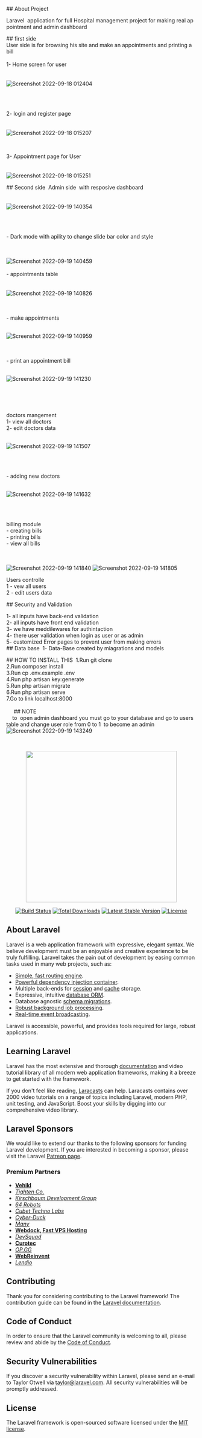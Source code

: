 
  
 ## About Project 
  
  
 Laravel  application for full Hospital management project for making real appointment and admin dashboard  
  
 ## first side 
 User side is for browsing his site and make an appointments and printing a bill 
 <br><br> 
 1- Home screen for user 
 <br><br><br> 
 ![Screenshot 2022-09-18 012404](https://user-images.githubusercontent.com/79092734/191007343-71a789cb-6180-4b9b-b7b3-3f65684ad662.png) 
  
 <br><br> 
  
 2- login and register page <br><br><br> 
 ![Screenshot 2022-09-18 015207](https://user-images.githubusercontent.com/79092734/191008902-5a72e7bf-6e25-4d8c-ab83-f8e14b4ccf4d.png) 
  
 <br> 
  
 3- Appointment page for User <br><br><br> 
 ![Screenshot 2022-09-18 015251](https://user-images.githubusercontent.com/79092734/191009256-a73be430-ffdc-4221-8d6a-28d475a1a841.png) 
 <br> 
  
  
  
 ## Second side  
 Admin side  with resposive dashboard <br> 
 <br><br> 
 ![Screenshot 2022-09-19 140354](https://user-images.githubusercontent.com/79092734/191013317-76ec2cce-1286-4a7b-a69e-27c742121726.png) 
  
 <br><br> 
  
 - Dark mode with apility to change slide bar color and style 
  
 <br><br> 
 ![Screenshot 2022-09-19 140459](https://user-images.githubusercontent.com/79092734/191013594-6e354454-edec-4422-ada1-70fb6f7330e2.png) 
 <br><br> 
 - appointments table <br> 
 <br><br> 
 ![Screenshot 2022-09-19 140826](https://user-images.githubusercontent.com/79092734/191014119-d0c7a796-76db-422a-b5be-0403b7744171.png) 
  
  
 <br><br> 
 - make appointments<br> 
 <br> 
  
 ![Screenshot 2022-09-19 140959](https://user-images.githubusercontent.com/79092734/191014186-27689247-2e65-4e8e-8a13-f0d118eab0e0.png) 
  
  
 <br><br> 
 - print an appointment bill<br> 
 <br> 
  
 ![Screenshot 2022-09-19 141230](https://user-images.githubusercontent.com/79092734/191016878-edab226a-f984-41c1-94ff-aa2a467b7d67.png) 
  
  
  
 <br><br> 
   
  
  
 doctors mangement <br> 
 1- view all doctors <br> 
 2- edit doctors data <br><br> 
  
 ![Screenshot 2022-09-19 141507](https://user-images.githubusercontent.com/79092734/191014904-e0707ce9-9155-4add-8f06-a25c4591b3fa.png) 
  
 <br><br> 
  
  
 - adding new doctors <br> 
 <br> 
  
  
 ![Screenshot 2022-09-19 141632](https://user-images.githubusercontent.com/79092734/191015146-8fbb1e63-1496-4c6a-a560-8b1e5dfe0ea7.png) 
  
 <br><br> 
  
  
 billing module <br> 
 - creating bills <br> 
 - printing bills <br> 
 - view all bills <br> 
 <br><br> 
  
 ![Screenshot 2022-09-19 141840](https://user-images.githubusercontent.com/79092734/191015601-50a991f1-4a93-47e3-a08f-64a105dd83c8.png) 
 ![Screenshot 2022-09-19 141805](https://user-images.githubusercontent.com/79092734/191015606-136dec9a-f7d5-4d15-a55e-ef9ba64176e8.png) 
  
  
 Users controlle<br> 
 1 - vew all users <br> 
 2 - edit users data <br> 
  
  
 ## Security and Validation  
  
 1- all inputs have back-end validation <br> 
 2- all inputs have front end validation<br> 
 3- we have meddilewares for authintaction <br> 
 4- there user validation when login as user or as admin <br> 
 5- customized Error pages to prevent user from making errors <br> 
 ## Data base  
 1- Data-Base created by miagrations and models <br> 
  
  
  
 ## HOW TO INSTALL THIS  
 1.Run git clone <my-cool-project><br> 
 2.Run composer install<br> 
 3.Run cp .env.example .env<br> 
 4.Run php artisan key:generate<br> 
 5.Run php artisan migrate<br> 
 6.Run php artisan serve<br> 
 7.Go to link localhost:8000<br> 
      
  <br> 
      
 ## NOTE  
     to  open admin dashboard you must go to your database and go to users table and change user role from 0 to 1  to become an admin 
      
   ![Screenshot 2022-09-19 143249](https://user-images.githubusercontent.com/79092734/191018094-ef85b109-bdf7-479c-b371-6780e297da69.png) 
  
 <br>



<p align="center"><a href="https://laravel.com" target="_blank"><img src="https://raw.githubusercontent.com/laravel/art/master/logo-lockup/5%20SVG/2%20CMYK/1%20Full%20Color/laravel-logolockup-cmyk-red.svg" width="400"></a></p>

<p align="center">
<a href="https://travis-ci.org/laravel/framework"><img src="https://travis-ci.org/laravel/framework.svg" alt="Build Status"></a>
<a href="https://packagist.org/packages/laravel/framework"><img src="https://img.shields.io/packagist/dt/laravel/framework" alt="Total Downloads"></a>
<a href="https://packagist.org/packages/laravel/framework"><img src="https://img.shields.io/packagist/v/laravel/framework" alt="Latest Stable Version"></a>
<a href="https://packagist.org/packages/laravel/framework"><img src="https://img.shields.io/packagist/l/laravel/framework" alt="License"></a>
</p>

## About Laravel

Laravel is a web application framework with expressive, elegant syntax. We believe development must be an enjoyable and creative experience to be truly fulfilling. Laravel takes the pain out of development by easing common tasks used in many web projects, such as:

- [Simple, fast routing engine](https://laravel.com/docs/routing).
- [Powerful dependency injection container](https://laravel.com/docs/container).
- Multiple back-ends for [session](https://laravel.com/docs/session) and [cache](https://laravel.com/docs/cache) storage.
- Expressive, intuitive [database ORM](https://laravel.com/docs/eloquent).
- Database agnostic [schema migrations](https://laravel.com/docs/migrations).
- [Robust background job processing](https://laravel.com/docs/queues).
- [Real-time event broadcasting](https://laravel.com/docs/broadcasting).

Laravel is accessible, powerful, and provides tools required for large, robust applications.

## Learning Laravel

Laravel has the most extensive and thorough [documentation](https://laravel.com/docs) and video tutorial library of all modern web application frameworks, making it a breeze to get started with the framework.

If you don't feel like reading, [Laracasts](https://laracasts.com) can help. Laracasts contains over 2000 video tutorials on a range of topics including Laravel, modern PHP, unit testing, and JavaScript. Boost your skills by digging into our comprehensive video library.

## Laravel Sponsors

We would like to extend our thanks to the following sponsors for funding Laravel development. If you are interested in becoming a sponsor, please visit the Laravel [Patreon page](https://patreon.com/taylorotwell).

### Premium Partners

- **[Vehikl](https://vehikl.com/)**
- *[Tighten Co.](https://tighten.co)*
- *[Kirschbaum Development Group](https://kirschbaumdevelopment.com)*
- *[64 Robots](https://64robots.com)*
- *[Cubet Techno Labs](https://cubettech.com)*
- *[Cyber-Duck](https://cyber-duck.co.uk)*
- *[Many](https://www.many.co.uk)*
- **[Webdock, Fast VPS Hosting](https://www.webdock.io/en)**
- *[DevSquad](https://devsquad.com)*
- **[Curotec](https://www.curotec.com/services/technologies/laravel/)**
- *[OP.GG](https://op.gg)*
- **[WebReinvent](https://webreinvent.com/?utm_source=laravel&utm_medium=github&utm_campaign=patreon-sponsors)**
- *[Lendio](https://lendio.com)*

## Contributing

Thank you for considering contributing to the Laravel framework! The contribution guide can be found in the [Laravel documentation](https://laravel.com/docs/contributions).

## Code of Conduct

In order to ensure that the Laravel community is welcoming to all, please review and abide by the [Code of Conduct](https://laravel.com/docs/contributions#code-of-conduct).

## Security Vulnerabilities

If you discover a security vulnerability within Laravel, please send an e-mail to Taylor Otwell via [taylor@laravel.com](mailto:taylor@laravel.com). All security vulnerabilities will be promptly addressed.

## License

The Laravel framework is open-sourced software licensed under the [MIT license](https://opensource.org/licenses/MIT).
